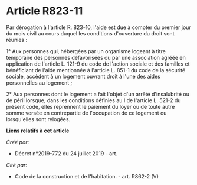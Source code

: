 # Article R823-11

Par dérogation à l'article R. 823-10, l'aide est due à compter du premier jour du mois civil au cours duquel les conditions
d'ouverture du droit sont réunies :

1° Aux personnes qui, hébergées par un organisme logeant à titre temporaire des personnes défavorisées ou par une association
agréée en application de l'article L. 121-9 du code de l'action sociale et des familles et bénéficiant de l'aide mentionnée à
l'article L. 851-1 du code de la sécurité sociale, accèdent à un logement ouvrant droit à l'une des aides personnelles au
logement ;

2° Aux personnes dont le logement a fait l'objet d'un arrêté d'insalubrité ou de péril lorsque, dans les conditions définies
au I de l'article L. 521-2 du présent code, elles reprennent le paiement du loyer ou de toute autre somme versée en
contrepartie de l'occupation de ce logement ou lorsqu'elles sont relogées.

**Liens relatifs à cet article**

_Créé par_:

  - Décret n°2019-772 du 24 juillet 2019 - art.

_Cité par_:

  - Code de la construction et de l'habitation. - art. R862-2 (V)
